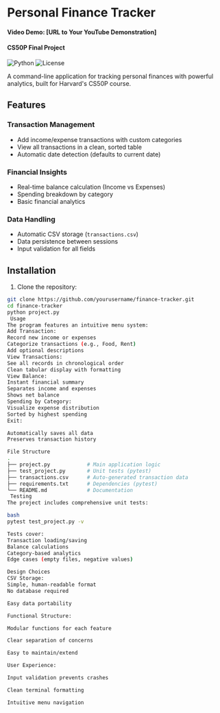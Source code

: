 # Personal Finance Tracker

#### Video Demo: [URL to Your YouTube Demonstration]
#### CS50P Final Project

![Python](https://img.shields.io/badge/Python-3.9%2B-blue)
![License](https://img.shields.io/badge/license-MIT-lightgrey)

A command-line application for tracking personal finances with powerful analytics, built for Harvard's CS50P course.

## Features

### Transaction Management
- Add income/expense transactions with custom categories
- View all transactions in a clean, sorted table
- Automatic date detection (defaults to current date)

### Financial Insights
- Real-time balance calculation (Income vs Expenses)
- Spending breakdown by category
- Basic financial analytics

### Data Handling
- Automatic CSV storage (`transactions.csv`)
- Data persistence between sessions
- Input validation for all fields

## Installation

1. Clone the repository:
```bash
git clone https://github.com/yourusername/finance-tracker.git
cd finance-tracker
python project.py
 Usage
The program features an intuitive menu system:
Add Transaction:
Record new income or expenses
Categorize transactions (e.g., Food, Rent)
Add optional descriptions
View Transactions:
See all records in chronological order
Clean tabular display with formatting
View Balance:
Instant financial summary
Separates income and expenses
Shows net balance
Spending by Category:
Visualize expense distribution
Sorted by highest spending
Exit:

Automatically saves all data
Preserves transaction history

File Structure
.
├── project.py            # Main application logic
├── test_project.py       # Unit tests (pytest)
├── transactions.csv      # Auto-generated transaction data
├── requirements.txt      # Dependencies (pytest)
└── README.md             # Documentation
 Testing
The project includes comprehensive unit tests:

bash
pytest test_project.py -v

Tests cover:
Transaction loading/saving
Balance calculations
Category-based analytics
Edge cases (empty files, negative values)

Design Choices
CSV Storage:
Simple, human-readable format
No database required

Easy data portability

Functional Structure:

Modular functions for each feature

Clear separation of concerns

Easy to maintain/extend

User Experience:

Input validation prevents crashes

Clean terminal formatting

Intuitive menu navigation


